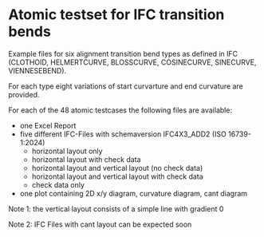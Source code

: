 # Atomic testset for  IFC transition bends

Example files for six alignment transition bend types as defined in IFC (CLOTHOID, HELMERTCURVE, BLOSSCURVE, COSINECURVE, SINECURVE, VIENNESEBEND).

For each type eight variations of start curvarture and end curvature are provided.

For each of the 48 atomic testcases the following files are available:

- one Excel Report
- five different IFC-Files with schemaversion IFC4X3_ADD2 (ISO 16739-1:2024)
	- horizontal layout only
	- horizontal layout with check data
	- horizontal layout and vertical layout (no check data)
	- horizontal layout and vertical layout with check data
	- check data only
- one plot containing 2D x/y diagram, curvature diagram, cant diagram

Note 1: the vertical layout consists of a simple line with gradient 0

Note 2: IFC Files with cant layout can be expected soon

